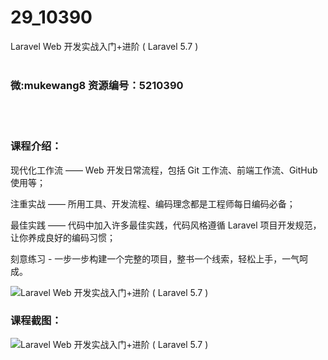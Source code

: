 # 29_10390
Laravel Web 开发实战入门+进阶 ( Laravel 5.7 )
<br/></br>
<h3>微:mukewang8 资源编号：5210390</h3>
<br/></br>
<h3>课程介绍：</h3>
<p>现代化工作流 —— Web 开发日常流程，包括 Git 工作流、前端工作流、GitHub 使用等；</p>
<p>注重实战 —— 所用工具、开发流程、编码理念都是工程师每日编码必备；</p>
<p>最佳实践 —— 代码中加入许多最佳实践，代码风格遵循 Laravel 项目开发规范，让你养成良好的编码习惯；</p>
<p>刻意练习 - 一步一步构建一个完整的项目，整书一个线索，轻松上手，一气呵成。</p>
<p><img src="https://www.ko996.com/wp-content/uploads/img/2020/02/1-80-300x206.png" alt="Laravel Web 开发实战入门+进阶 ( Laravel 5.7 )"></p>
<div class="info-desc">
<h3>课程截图：</h3>
<p><img src="https://www.ko996.com/wp-content/uploads/img/2020/02/11-77.png" alt="Laravel Web 开发实战入门+进阶 ( Laravel 5.7 )"></p>


			
</div>
